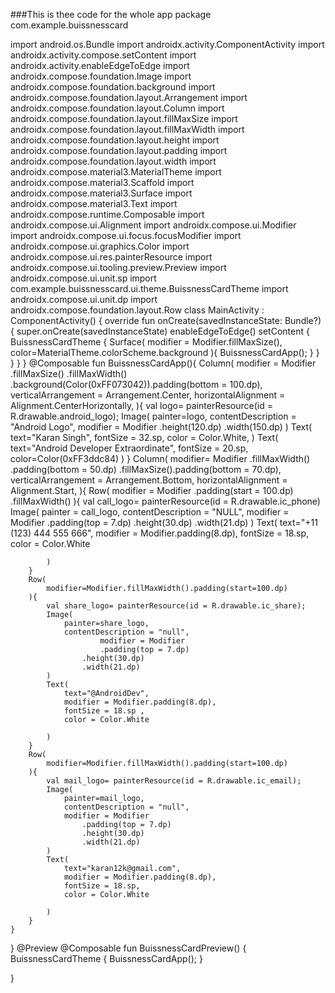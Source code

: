 ###This is thee code for the whole app
package com.example.buissnesscard

import android.os.Bundle
import androidx.activity.ComponentActivity
import androidx.activity.compose.setContent
import androidx.activity.enableEdgeToEdge
import androidx.compose.foundation.Image
import androidx.compose.foundation.background
import androidx.compose.foundation.layout.Arrangement
import androidx.compose.foundation.layout.Column
import androidx.compose.foundation.layout.fillMaxSize
import androidx.compose.foundation.layout.fillMaxWidth
import androidx.compose.foundation.layout.height
import androidx.compose.foundation.layout.padding
import androidx.compose.foundation.layout.width
import androidx.compose.material3.MaterialTheme
import androidx.compose.material3.Scaffold
import androidx.compose.material3.Surface
import androidx.compose.material3.Text
import androidx.compose.runtime.Composable
import androidx.compose.ui.Alignment
import androidx.compose.ui.Modifier
import androidx.compose.ui.focus.focusModifier
import androidx.compose.ui.graphics.Color
import androidx.compose.ui.res.painterResource
import androidx.compose.ui.tooling.preview.Preview
import androidx.compose.ui.unit.sp
import com.example.buissnesscard.ui.theme.BuissnessCardTheme
import androidx.compose.ui.unit.dp
import androidx.compose.foundation.layout.Row
class MainActivity : ComponentActivity() {
    override fun onCreate(savedInstanceState: Bundle?) {
        super.onCreate(savedInstanceState)
        enableEdgeToEdge()
        setContent {
            BuissnessCardTheme {
                Surface(
                    modifier = Modifier.fillMaxSize(),
                    color=MaterialTheme.colorScheme.background
                ){
                    BuissnessCardApp();
                }
            }
        }
    }
}
@Composable
fun BuissnessCardApp(){
    Column(
        modifier = Modifier
            .fillMaxSize()
            .fillMaxWidth()
            .background(Color(0xFF073042)).padding(bottom = 100.dp),
        verticalArrangement = Arrangement.Center,
        horizontalAlignment = Alignment.CenterHorizontally,
    ){
        val logo= painterResource(id = R.drawable.android_logo);
        Image(
            painter=logo,
            contentDescription = "Android Logo",
            modifier = Modifier
                .height(120.dp)
                .width(150.dp)
        )
        Text(
            text="Karan Singh",
            fontSize = 32.sp,
            color = Color.White,
        )
        Text(
            text="Android Developer Extraordinate",
            fontSize = 20.sp,
            color=Color(0xFF3ddc84)
        )
    }
    Column(
        modifier= Modifier
            .fillMaxWidth()
            .padding(bottom = 50.dp)
            .fillMaxSize().padding(bottom = 70.dp),
        verticalArrangement = Arrangement.Bottom,
        horizontalAlignment = Alignment.Start,
    ){
        Row(
                modifier = Modifier
                    .padding(start = 100.dp)
                    .fillMaxWidth()
        ){
            val call_logo= painterResource(id = R.drawable.ic_phone)
            Image(
                painter = call_logo,
                contentDescription = "NULL",
                modifier = Modifier
                    .padding(top = 7.dp)
                    .height(30.dp)
                    .width(21.dp)
            )
            Text(
                text="+11 (123) 444 555 666",
                modifier = Modifier.padding(8.dp),
                fontSize = 18.sp,
                color = Color.White

            )
        }
        Row(
            modifier=Modifier.fillMaxWidth().padding(start=100.dp)
        ){
            val share_logo= painterResource(id = R.drawable.ic_share);
            Image(
                painter=share_logo,
                contentDescription = "null",
                        modifier = Modifier
                        .padding(top = 7.dp)
                    .height(30.dp)
                    .width(21.dp)
            )
            Text(
                text="@AndroidDev",
                modifier = Modifier.padding(8.dp),
                fontSize = 18.sp ,
                color = Color.White

            )
        }
        Row(
            modifier=Modifier.fillMaxWidth().padding(start=100.dp)
        ){
            val mail_logo= painterResource(id = R.drawable.ic_email);
            Image(
                painter=mail_logo,
                contentDescription = "null",
                modifier = Modifier
                    .padding(top = 7.dp)
                    .height(30.dp)
                    .width(21.dp)
            )
            Text(
                text="karan12k@gmail.com",
                modifier = Modifier.padding(8.dp),
                fontSize = 18.sp,
                color = Color.White

            )
        }
    }
}
@Preview
@Composable
fun BuissnessCardPreview() {
    BuissnessCardTheme {
        BuissnessCardApp();
    }

}

